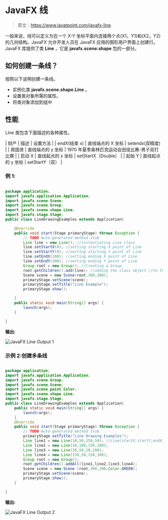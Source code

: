# JavaFX 线

> 原文：<https://www.javatpoint.com/javafx-line>

一般来说，线可以定义为在一个 X-Y 坐标平面内连接两个点(X1，Y1)和(X2，Y2)的几何结构。JavaFX 允许开发人员在 JavaFX 应用的图形用户界面上创建行。JavaFX 库提供了类 **Line** ，它是 **javafx.scene.shape** 包的一部分。

## 如何创建一条线？

按照以下说明创建一条线。

*   实例化类 **javafx.scene.shape.Line** 。
*   设置类对象所需的属性。
*   将类对象添加到组中

## 性能

Line 类包含下面描述的各种属性。

| 财产 | 描述 | 设置方法 |
| endX(结束 x) | 直线端点的 X 坐标 | setendx(双精度) |
| 周国贤 | 直线端点的 y 坐标 | 1970 年夏季奥林匹克运动会田径比赛-男子双打比赛 |
| 启动 X | 直线起点的 x 坐标 | setStartX（Double） |
| 起始 Y | 直线起点的 y 坐标 | setStartY（双） |

### 例 1:

```java

package application;
import javafx.application.Application;
import javafx.scene.Scene;
import javafx.scene.Group;
import javafx.scene.shape.Line;
import javafx.stage.Stage;
public class LineDrawingExamples extends Application{

	@Override
	public void start(Stage primaryStage) throws Exception {
		// TODO Auto-generated method stub
		Line line = new Line(); //instantiating Line class 
		line.setStartX(0); //setting starting X point of Line
		line.setStartY(0); //setting starting Y point of Line 
		line.setEndX(100); //setting ending X point of Line 
		line.setEndY(200); //setting ending Y point of Line 
		Group root = new Group(); //Creating a Group
		root.getChildren().add(line); //adding the class object //to the group
		Scene scene = new Scene(root,300,300);
		primaryStage.setScene(scene);
		primaryStage.setTitle("Line Example");
		primaryStage.show();

	}
	public static void main(String[] args) {
		launch(args);
	}

}

```

**输出:**

![JavaFX Line Output 1](../img/6949a752f1117cf0aac40b8ab9860f2d.png)

### 示例 2:创建多条线

```java

package application;
import javafx.application.Application;
import javafx.scene.Group;
import javafx.scene.Scene;
import javafx.scene.paint.Color;
import javafx.scene.shape.Line;
import javafx.stage.Stage;
public class LineDrawingExamples extends Application{
	public static void main(String[] args) {
		launch(args);
	}
	@Override
	public void start(Stage primaryStage) throws Exception {
		// TODO Auto-generated method stub
		primaryStage.setTitle("Line Drawing Examples");
		Line line1 = new Line(10,50,150,50); //Line(startX,startY,endX,endY)	
		Line line2 = new Line(10,100,150,100);
		Line line3 = new Line(10,50,10,100);
		Line line4 = new Line(150,50,150,100);
		Group root = new Group();
		root.getChildren().addAll(line1,line2,line3,line4);
		Scene scene = new Scene (root,300,200,Color.GREEN);
		primaryStage.setScene(scene);
		primaryStage.show();
	}

}

```

**输出:**

![JavaFX Line Output 2](../img/9862c19afb8e131b5da0ea4ee8d1bfc8.png)
